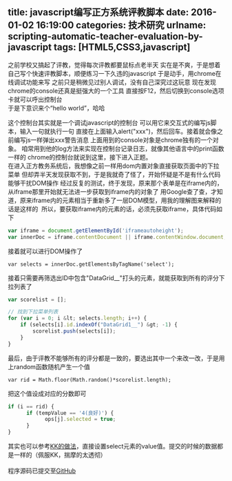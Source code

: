 title: javascript编写正方系统评教脚本
date: 2016-01-02 16:19:00
categories: 技术研究
urlname: scripting-automatic-teacher-evaluation-by-javascript
tags: [HTML5,CSS3,javascript]
---
之前学校又搞起了评教，觉得每次评教都要鼠标点老半天
实在是不爽，于是想着自己写个快速评教脚本，顺便练习一下久违的javascript
于是动手，用chrome在线调试功能来写
之前只是稍微见过别人调试，没有自己深究过这玩意
现在发现chrome的console还真是挺强大的一个工具
直接按F12，然后切换到console选项卡就可以呼出控制台
<span style="line-height:1.5;"><img src="/images/tp_old/image/20160103/20160103003008_75620.png" alt="" /><br />
</span> 
于是下意识来个“hello world”，哈哈
<!--more-->
这个控制台其实就是一个调试javascript的控制台
可以用它来交互式的编写js脚本，输入一句就执行一句
直接在上面输入alert("xxx")，然后回车。接着就会像之前编写js一样弹出xxx警告消息
上面用到的console对象是chrome独有的一个对象。
咱常用到他的log方法来实现在控制台记录日志，就像其他语言中的print函数一样的
chrome的控制台就说到这里，接下进入正题。
<br />
在进入正方教务系统后，我想像之前一样用dom内置对象直接获取页面中的下拉菜单
但却弄半天发现获取不到，于是我就奇了怪了，开始怀疑是不是有什么代码能够干扰DOM操作
经过反复的测试，终于发现，原来那个表单是在iframe内的，从iframe那里开始就无法进一步获取到iframe内的对象了
用Google查了查，才知道，原来iframe内的元素相当于重新多了一层DOM模型，用我的理解图来解释的话是这样的
<img src="/images/tp_old/image/20160112/20160112150330_78901.png" alt="" /> 
所以，要获取iframe内的元素的话，必须先获取iframe，具体代码如下
```javascript
var iframe = document.getElementById('iframeautoheight');
var innerDoc = iframe.contentDocument || iframe.contentWindow.document;
```
接着就可以进行DOM操作了
```javascrpt
var selects = innerDoc.getElementsByTagName('select');
```
接着只需要再筛选出ID中包含"DataGrid__"打头的元素，就能获取到所有的评分下拉列表了
```javascript
var scorelist = [];

// 找到下拉菜单列表
for (var i = 0; i &lt; selects.length; i++) {
    if (selects[i].id.indexOf("DataGrid1__") &gt; -1) {
        scorelist.push(selects[i]);
    }
}
```
最后，由于评教不能够所有的评分都是一致的，要选出其中一个来改一改，于是用上random函数随机产生一个值
```javascrpt
var rid = Math.floor(Math.random()*scorelist.length);
```
把这个值设成对应的分数即可
```javascript
if (i == rid) {
      if (tempValue == '4(良好)') {
            ops[j].selected = true;
      }
}
```
其实也可以参考<a href="https://ikk.me/archives/default/javascript_autocomplete_jwxt.html" target="_blank">KK的做法</a>，直接设置select元素的value值。提交的时候的数据都是一样的（佩服KK，揣摩的太透彻）
<br />
<br />
程序源码已提交至<a href="https://github.com/istobran/ZFRateTeacher" target="_blank">GitHub</a>